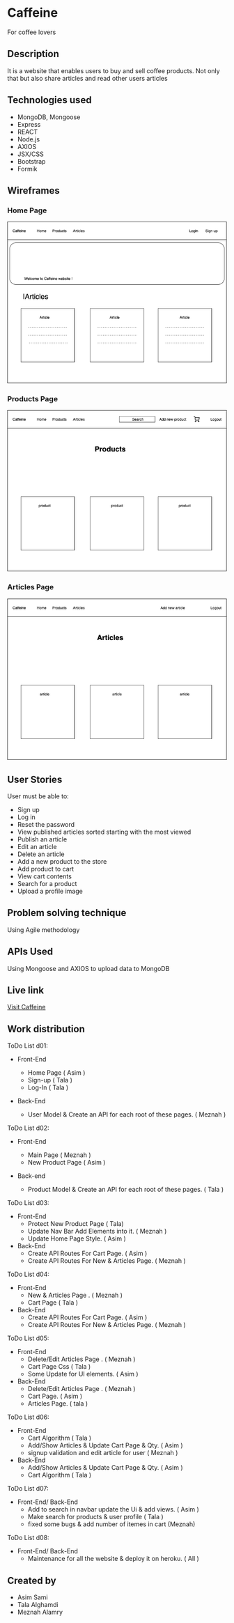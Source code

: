 # Caffeine
For coffee lovers 
## Description
It is a website that enables users to buy and sell coffee products. Not only that but also share articles and read other users articles 

## Technologies used
* MongoDB, Mongoose
* Express
* REACT
* Node.js
* AXIOS
* JSX/CSS
* Bootstrap 
* Formik

## Wireframes
### Home Page
![Wireframes](/Caffeine.png)
### Products Page
![Wireframes](/products.png)
### Articles Page
![Wireframes](/articles.png)

## User Stories
User must be able to:
* Sign up
* Log in 
* Reset the password
* View published articles sorted 
starting with the most viewed
* Publish an article 
* Edit an article
* Delete an article 
* Add a new product to the store
* Add product to cart
* View cart contents
* Search for a product
* Upload a profile image

## Problem solving technique 
Using Agile methodology

## APIs Used
Using Mongoose and AXIOS to upload data to MongoDB

## Live link
[Visit Caffeine](https://caffeine-e.herokuapp.com/)

## Work distribution
ToDo List d01:
* Front-End
  * Home Page ( Asim )
  * Sign-up  ( Tala )
  * Log-In ( Tala )

* Back-End
  * User Model & Create an API for each root of these pages. ( Meznah )


ToDo List d02:
* Front-End
  * Main Page ( Meznah )
  * New Product Page ( Asim )
  
* Back-end
  * Product Model & Create an API for each root of these pages. ( Tala )

ToDo List d03:
* Front-End
  * Protect New Product Page ( Tala)
  * Update Nav Bar Add Elements into it. ( Meznah )
  * Update Home Page Style. ( Asim )
 * Back-End
   * Create API Routes For Cart Page. ( Asim )
   * Create API Routes For New & Articles Page. ( Meznah )


ToDo List d04:
* Front-End
  * New & Articles Page . ( Meznah )
  * Cart Page  ( Tala )
* Back-End
  * Create API Routes For Cart Page. ( Asim )
  * Create API Routes For New & Articles Page. ( Meznah )

ToDo List d05:
* Front-End
  * Delete/Edit Articles Page . ( Meznah )
  * Cart Page Css  ( Tala )
  * Some Update for UI elements. ( Asim )
* Back-End
  * Delete/Edit Articles Page . ( Meznah )
  * Cart Page. ( Asim )
  * Articles Page. ( tala )

  
ToDo List d06:
* Front-End
  *  Cart Algorithm ( Tala )
  * Add/Show Articles & Update Cart Page & Qty. ( Asim )
  * signup validation and edit article for user ( Meznah )
* Back-End
  * Add/Show Articles & Update Cart Page & Qty. ( Asim )
  *  Cart Algorithm ( Tala )

ToDo List d07:
* Front-End/ Back-End
  * Add to search in navbar update the Ui & add views. ( Asim )
  * Make search for products & user profile ( Tala )
  * fixed some bugs & add number of itemes in cart (Meznah)

ToDo List d08:
* Front-End/ Back-End
  * Maintenance for all the website & deploy it on heroku. ( All )

## Created by 
* Asim Sami
* Tala Alghamdi
* Meznah Alamry